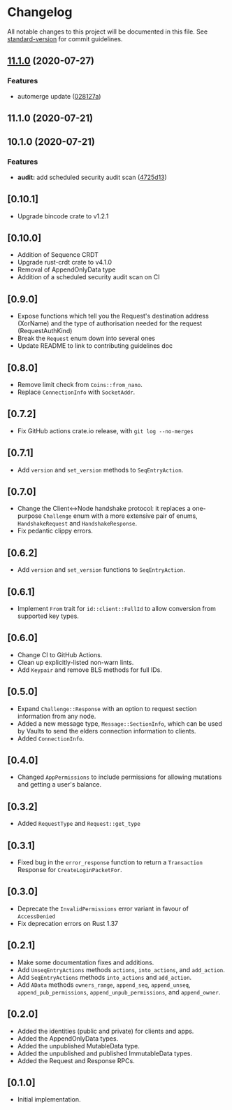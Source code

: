 # Changelog

All notable changes to this project will be documented in this file. See [standard-version](https://github.com/conventional-changelog/standard-version) for commit guidelines.

## [11.1.0](https://github.com/joshuef/safe-nd/compare/v11.0.0...v11.1.0) (2020-07-27)


### Features

* automerge update ([028127a](https://github.com/joshuef/safe-nd/commit/028127aa680aacf83a8fc6132213e70d25ded66e))

## 11.1.0 (2020-07-21)


## 10.1.0 (2020-07-21)


### Features

* **audit:** add scheduled security audit scan ([4725d13](https://github.com/joshuef/safe-nd/commit/4725d13ee7a473f46bf2e119d5021b6ab5f8fb71))

## [0.10.1]

- Upgrade bincode crate to v1.2.1

## [0.10.0]

- Addition of Sequence CRDT
- Upgrade rust-crdt crate to v4.1.0
- Removal of AppendOnlyData type
- Addition of a scheduled security audit scan on CI

## [0.9.0]

- Expose functions which tell you the Request's destination address (XorName) and the type of authorisation needed for the request (RequestAuthKind)
- Break the `Request` enum down into several ones
- Update README to link to contributing guidelines doc

## [0.8.0]

- Remove limit check from `Coins::from_nano`.
- Replace `ConnectionInfo` with `SocketAddr`.

## [0.7.2]

- Fix GitHub actions crate.io release, with `git log --no-merges`

## [0.7.1]

- Add `version` and `set_version` methods to `SeqEntryAction`.

## [0.7.0]

- Change the Client<->Node handshake protocol: it replaces a one-purpose `Challenge` enum with a more extensive pair of enums, `HandshakeRequest` and `HandshakeResponse`.
- Fix pedantic clippy errors.

## [0.6.2]

- Add `version` and `set_version` functions to `SeqEntryAction`.

## [0.6.1]

- Implement `From` trait for `id::client::FullId` to allow conversion from supported key types.

## [0.6.0]

- Change CI to GitHub Actions.
- Clean up explicitly-listed non-warn lints.
- Add `Keypair` and remove BLS methods for full IDs.

## [0.5.0]

- Expand `Challenge::Response` with an option to request section information from any node.
- Added a new message type, `Message::SectionInfo`, which can be used by Vaults to send the elders connection information to clients.
- Added `ConnectionInfo`.

## [0.4.0]

- Changed `AppPermissions` to include permissions for allowing mutations and getting a user's balance.

## [0.3.2]

- Added `RequestType` and `Request::get_type`

## [0.3.1]

- Fixed bug in the `error_response` function to return a `Transaction` Response for `CreateLoginPacketFor`.

## [0.3.0]

- Deprecate the `InvalidPermissions` error variant in favour of `AccessDenied`
- Fix deprecation errors on Rust 1.37

## [0.2.1]

- Make some documentation fixes and additions.
- Add `UnseqEntryActions` methods `actions`, `into_actions`, and `add_action`.
- Add `SeqEntryActions` methods `into_actions` and `add_action`.
- Add `AData` methods `owners_range`, `append_seq`, `append_unseq`, `append_pub_permissions`, `append_unpub_permissions`, and `append_owner`.

## [0.2.0]

- Added the identities (public and private) for clients and apps.
- Added the AppendOnlyData types.
- Added the unpublished MutableData type.
- Added the unpublished and published ImmutableData types.
- Added the Request and Response RPCs.

## [0.1.0]

- Initial implementation.
